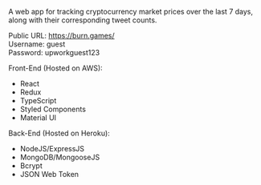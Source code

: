 A web app for tracking cryptocurrency market prices over the last 7 days, along with their corresponding tweet counts.

Public URL: https://burn.games/ <br>
Username: guest <br>
Password: upworkguest123

Front-End (Hosted on AWS):
- React
- Redux
- TypeScript
- Styled Components
- Material UI

Back-End (Hosted on Heroku):
- NodeJS/ExpressJS
- MongoDB/MongooseJS
- Bcrypt
- JSON Web Token
